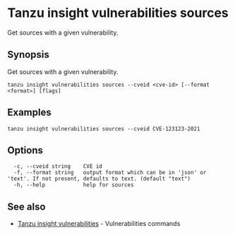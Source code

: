# Tanzu insight vulnerabilities sources

Get sources with a given vulnerability.

## <a id='synopsis'></a>Synopsis

Get sources with a given vulnerability.

```
tanzu insight vulnerabilities sources --cveid <cve-id> [--format <format>] [flags]
```

## <a id='examples'></a>Examples

```
tanzu insight vulnerabilities sources --cveid CVE-123123-2021
```

## <a id='options'></a>Options

```
  -c, --cveid string    CVE id
  -f, --format string   output format which can be in 'json' or 'text'. If not present, defaults to text. (default "text")
  -h, --help            help for sources
```

## <a id='see-also'></a>See also

* [Tanzu insight vulnerabilities](insight-vulnerabilities.md)	 - Vulnerabilities commands
